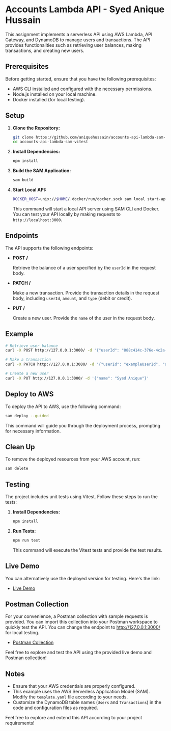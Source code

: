 # Accounts Lambda API - Syed Anique Hussain

This assignment implements a serverless API using AWS Lambda, API Gateway, and DynamoDB to manage users and transactions. The API provides functionalities such as retrieving user balances, making transactions, and creating new users.

## Prerequisites

Before getting started, ensure that you have the following prerequisites:

- AWS CLI installed and configured with the necessary permissions.
- Node.js installed on your local machine.
- Docker installed (for local testing).

## Setup

1. **Clone the Repository:**

   ```bash
   git clone https://github.com/aniquehussain/accounts-api-lambda-sam-vitest
   cd accounts-api-lambda-sam-vitest
   ```

2. **Install Dependencies:**

   ```bash
   npm install
   ```

3. **Build the SAM Application:**

   ```bash
   sam build
   ```

4. **Start Local API:**

   ```bash
   DOCKER_HOST=unix://$HOME/.docker/run/docker.sock sam local start-api
   ```

   This command will start a local API server using SAM CLI and Docker. You can test your API locally by making requests to `http://localhost:3000`.

## Endpoints

The API supports the following endpoints:

- **POST /**

  Retrieve the balance of a user specified by the `userId` in the request body.

- **PATCH /**
  
  Make a new transaction. Provide the transaction details in the request body, including `userId`, `amount`, and `type` (debit or credit).

- **PUT /**
  
  Create a new user. Provide the `name` of the user in the request body.

## Example

```bash
# Retrieve user balance
curl -X POST http://127.0.0.1:3000/ -d '{"userId": "888c414c-376e-4c2a-bf73-0bae802b7a08"}'

# Make a transaction
curl -X PATCH http://127.0.0.1:3000/ -d '{"userId": "exampleUserId", "amount": 50, "type": "debit"}'

# Create a new user
curl -X PUT http://127.0.0.1:3000/ -d '{"name": "Syed Anique"}'
```

## Deploy to AWS

To deploy the API to AWS, use the following command:

```bash
sam deploy --guided
```

This command will guide you through the deployment process, prompting for necessary information.

## Clean Up

To remove the deployed resources from your AWS account, run:

```bash
sam delete
```

## Testing

The project includes unit tests using Vitest. Follow these steps to run the tests:

1. **Install Dependencies:**

   ```bash
   npm install
   ```

2. **Run Tests:**

   ```bash
   npm run test
   ```

   This command will execute the Vitest tests and provide the test results.


## Live Demo

You can alternatively use the deployed version for testing. Here's the link:

- [Live Demo](https://y04k8u3oja.execute-api.ap-south-1.amazonaws.com/Prod/)

## Postman Collection

For your convenience, a Postman collection with sample requests is provided. You can import this collection into your Postman workspace to quickly test the API. You can change the endpoint to http://127.0.0.1:3000/ for local testing.

- [Postman Collection](https://drive.google.com/file/d/1_XbdyVgGSOTzeaY_-50gY2-G04wzGnLA/view?usp=sharing)

Feel free to explore and test the API using the provided live demo and Postman collection!

## Notes

- Ensure that your AWS credentials are properly configured.
- This example uses the AWS Serverless Application Model (SAM). Modify the `template.yaml` file according to your needs.
- Customize the DynamoDB table names (`Users` and `Transactions`) in the code and configuration files as required.

Feel free to explore and extend this API according to your project requirements!


